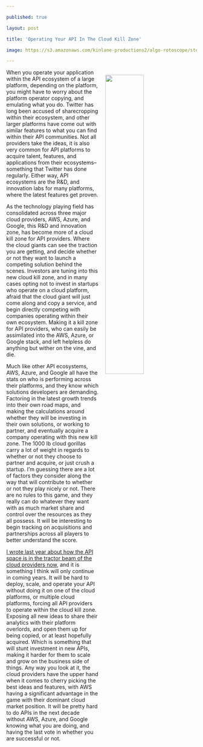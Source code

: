 ---
published: true
layout: post
title: 'Operating Your API In The Cloud Kill Zone'
image: https://s3.amazonaws.com/kinlane-productions2/algo-rotoscope/stories-new/beachclouds_blue_circuit.jpg
---

<p><img src="https://s3.amazonaws.com/kinlane-productions2/algo-rotoscope/stories-new/beachclouds_blue_circuit.jpg" width="45%" align="right" style="padding: 15px;" />
<p>When you operate your application within the API ecosystem of a large platform, depending on the platform, you might have to worry about the platform operator copying, and emulating what you do. Twitter has long been accused of sharecropping within their ecosystem, and other larger platforms have come out with similar features to what you can find within their API communities. Not all providers take the ideas, it is also very common for API platforms to acquire talent, features, and applications from their ecosystems–something that Twitter has done regularly. Either way, API ecosystems are the R&amp;D, and innovation labs for many platforms, where the latest features get proven.

<p>As the technology playing field has consolidated across three major cloud providers, AWS, Azure, and Google, this R&amp;D and innovation zone, has become more of a cloud kill zone for API providers. Where the cloud giants can see the traction you are getting, and decide whether or not they want to launch a competing solution behind the scenes. Investors are tuning into this new cloud kill zone, and in many cases opting not to invest in startups who operate on a cloud platform, afraid that the cloud giant will just come along and copy a service, and begin directly competing with companies operating within their own ecosystem.  Making it a kill zone for API providers, who can easily be assimilated into the AWS, Azure, or Google stack, and left helpless do anything but wither on the vine, and die.

<p>Much like other API ecosystems, AWS, Azure, and Google all have the stats on who is performing across their platforms, and they know which solutions developers are demanding. Factoring in the latest growth trends into their own road maps, and making the calculations around whether they will be investing in their own solutions, or working to partner, and eventually acquire a company operating with this new kill zone. The 1000 lb cloud gorillas carry a lot of weight in regards to whether or not they choose to partner and acquire, or just crush a startup. I’m guessing there are a lot of factors they consider along the way that will contribute to whether or not they play nicely or not. There are no rules to this game, and they really can do whatever they want with as much market share and control over the resources as they all possess. It will be interesting to begin tracking on acquisitions and partnerships across all players to better understand the score.

<p><a href="https://apievangelist.com/2017/08/31/the-api-space-is-in-the-tractor-beam-of-the-cloud-giants-now/">I wrote last year about how the API space is in the tractor beam of the cloud providers now</a>, and it is something I think will only continue in coming years. It will be hard to deploy, scale, and operate your API without doing it on one of the cloud platforms, or multiple cloud platforms, forcing all API providers to operate within the cloud kill zone. Exposing all new ideas to share their analytics with their platform overlords, and open them up for being copied, or at least hopefully acquired. Which is something that will stunt investment in new APIs, making it harder for them to scale and grow on the business side of things. Any way you look at it, the cloud providers have the upper hand when it comes to cherry picking the best ideas and features, with AWS having a significant advantage in the game with their dominant cloud market position. It will be pretty hard to do APIs in the next decade without AWS, Azure, and Google knowing what you are doing, and having the last vote in whether you are successful or not.


